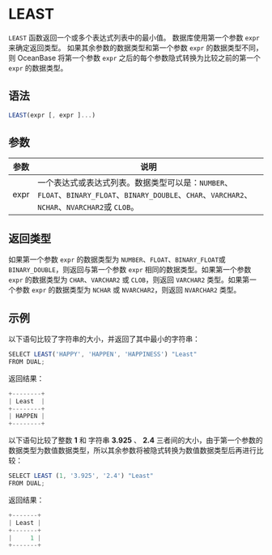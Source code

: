 LEAST 
==========================



`LEAST` 函数返回一个或多个表达式列表中的最小值。 数据库使用第一个参数 `expr` 来确定返回类型。 如果其余参数的数据类型和第一个参数 `expr` 的数据类型不同，则 OceanBase 将第一个参数 `expr` 之后的每个参数隐式转换为比较之前的第一个 `expr` 的数据类型。

语法 
--------------

```javascript
LEAST(expr [, expr ]...)
```



参数 
--------------



|  参数  |                                                         说明                                                         |
|------|--------------------------------------------------------------------------------------------------------------------|
| expr | 一个表达式或表达式列表。数据类型可以是：`NUMBER`、`FLOAT`、`BINARY_FLOAT`、`BINARY_DOUBLE`、`CHAR`、`VARCHAR2`、`NCHAR`、`NVARCHAR2`或 `CLOB`。 |



返回类型 
----------------

如果第一个参数 `expr` 的数据类型为 `NUMBER`、`FLOAT`、`BINARY_FLOAT`或 `BINARY_DOUBLE`，则返回与第一个参数 `expr` 相同的数据类型。如果第一个参数 `expr` 的数据类型为 `CHAR`、`VARCHAR2` 或 `CLOB`，则返回 `VARCHAR2` 类型。如果第一个参数 `expr` 的数据类型为 `NCHAR` 或 `NVARCHAR2`，则返回 `NVARCHAR2` 类型。

示例 
--------------

以下语句比较了字符串的大小，并返回了其中最小的字符串：

```javascript
SELECT LEAST('HAPPY', 'HAPPEN', 'HAPPINESS') "Least"
FROM DUAL;
```



返回结果：

```javascript
+--------+
| Least  |
+--------+
| HAPPEN | 
+--------+
```



以下语句比较了整数 **1** 和 字符串 **3.925** 、 **2.4** 三者间的大小，由于第一个参数的数据类型为数值数据类型，所以其余参数将被隐式转换为数值数据类型后再进行比较：

```javascript
SELECT LEAST (1, '3.925', '2.4') "Least"
FROM DUAL;
```



返回结果：

```javascript
+-------+
| Least |
+-------+
|     1 | 
+-------+
```


